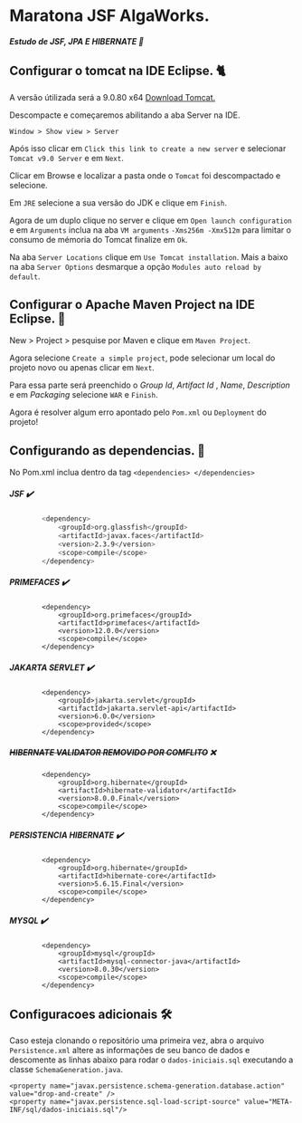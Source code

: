 # Maratona JSF AlgaWorks.
##### Estudo de JSF, JPA E HIBERNATE 🚧

## Configurar o tomcat na IDE Eclipse. 🐈
A versão útilizada será a 9.0.80 x64 [Download Tomcat.](https://dlcdn.apache.org/tomcat/tomcat-9/v9.0.80/bin/apache-tomcat-9.0.80-windows-x64.zip)

Descompacte e começaremos abilitando a aba Server na IDE.

```
Window > Show view > Server
```

Após isso clicar em `Click this link to create a new server` e selecionar `Tomcat v9.0 Server` e em `Next`.

Clicar em Browse e localizar a pasta onde o `Tomcat` foi descompactado e selecione.

Em `JRE` selecione a sua versão do JDK e clique em `Finish`.

Agora de um duplo clique no server e clique em `Open launch configuration` e em `Arguments` inclua na aba `VM arguments` `-Xms256m -Xmx512m` para limitar o consumo de mémoria do Tomcat finalize em `Ok`.

Na aba `Server Locations` clique em `Use Tomcat installation`.
Mais a baixo na aba `Server Options` desmarque a opção `Modules auto reload by default`.


## Configurar o Apache Maven Project na IDE Eclipse. 🍃
New > Project > pesquise por Maven e clique em `Maven Project`.

Agora selecione `Create a simple project`, pode selecionar um local do projeto novo ou apenas clicar em `Next`.

Para essa parte será preenchido o *Group Id*, *Artifact Id* , *Name*, *Description* e em *Packaging* selecione `WAR` e `Finish`.

Agora é resolver algum erro apontado pelo `Pom.xml` ou `Deployment` do projeto!

## Configurando as dependencias. 📂

No Pom.xml inclua dentro da tag `<dependencies> </dependencies>`

##### JSF ✔️
```sh 
        <dependency>
            <groupId>org.glassfish</groupId>
            <artifactId>javax.faces</artifactId>
            <version>2.3.9</version>
            <scope>compile</scope>
        </dependency>
```
##### PRIMEFACES ✔️
```
        <dependency>
            <groupId>org.primefaces</groupId>
            <artifactId>primefaces</artifactId>
            <version>12.0.0</version>
            <scope>compile</scope>      
        </dependency>
```

##### JAKARTA SERVLET ✔️
```
        <dependency>
            <groupId>jakarta.servlet</groupId>
            <artifactId>jakarta.servlet-api</artifactId>
            <version>6.0.0</version>
            <scope>provided</scope>
        </dependency>
```

##### ~~HIBERNATE VALIDATOR REMOVIDO POR COMFLITO~~ ❌
```
        <dependency>
            <groupId>org.hibernate</groupId>
            <artifactId>hibernate-validator</artifactId>
            <version>8.0.0.Final</version>
            <scope>compile</scope>
        </dependency>
```

##### PERSISTENCIA HIBERNATE ✔️
```
        <dependency>
            <groupId>org.hibernate</groupId>
            <artifactId>hibernate-core</artifactId>
            <version>5.6.15.Final</version>
            <scope>compile</scope>
        </dependency>
```

##### MYSQL ✔️
```
        <dependency>
            <groupId>mysql</groupId>
            <artifactId>mysql-connector-java</artifactId>
            <version>8.0.30</version>
            <scope>compile</scope>
        </dependency>
```

## Configuracoes adicionais 🛠️

Caso esteja clonando o repositório uma primeira vez, abra o arquivo `Persistence.xml` altere as informações de seu banco de dados e descomente as linhas abaixo para rodar o `dados-iniciais.sql` executando a classe `SchemaGeneration.java`.

```
<property name="javax.persistence.schema-generation.database.action" value="drop-and-create" />
<property name="javax.persistence.sql-load-script-source" value="META-INF/sql/dados-iniciais.sql"/>
```
